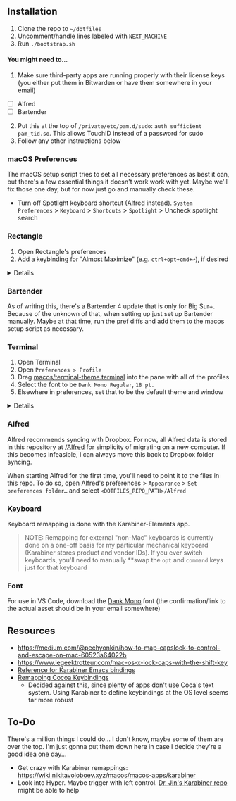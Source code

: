 ## Installation

1. Clone the repo to `~/dotfiles`
1. Uncomment/handle lines labeled with `NEXT_MACHINE`
1. Run `./bootstrap.sh`

#### You might need to...

1. Make sure third-party apps are running properly with their license keys (you either put them in Bitwarden or have them somewhere in your email)

- [ ] Alfred
- [ ] Bartender

2. Put this at the top of `/private/etc/pam.d/sudo`: `auth sufficient pam_tid.so`. This allows TouchID instead of a password for sudo
3. Follow any other instructions below

### macOS Preferences

The macOS setup script tries to set all necessary preferences as best it can, but there's a few essential things it doesn't work work with yet. Maybe we'll fix those one day, but for now just go and manually check these.

- Turn off Spotlight keyboard shortcut (Alfred instead). `System Preferences` > `Keyboard` > `Shortcuts` > `Spotlight` > Uncheck spotlight search

### Rectangle

1. Open Rectangle's preferences
1. Add a keybinding for "Almost Maximize" (e.g. `ctrl+opt+cmd+↩`), if desired

<details>
   This is done here because this keybinding changes a plist option where it's some data array, and I don't know exactly how to modify that correctly.
</details>

### Bartender

As of writing this, there's a Bartender 4 update that is only for Big Sur+. Because of the unknown of that, when setting up just set up Bartender manually. Maybe at that time, run the pref diffs and add them to the macos setup script as necessary.

### Terminal

1. Open Terminal
1. Open `Preferences > Profile`
1. Drag [macos/terminal-theme.terminal](macos/terminal-theme.terminal) into the pane with all of the profiles
1. Select the font to be `Dank Mono Regular`, `18 pt.`
1. Elsewhere in preferences, set that to be the default theme and window

<details>
   Terminal's preferences are weird and nested, and I don't want to deal with that right now, and who knows, maybe I switch to iTerm one day 😅. So this is fine for now.
</details>

### Alfred

Alfred recommends syncing with Dropbox. For now, all Alfred data is stored in this repository at [/Alfred](/Alfred) for simplicity of migrating on a new computer. If this becomes infeasible, I can always move this back to Dropbox folder syncing.

When starting Alfred for the first time, you'll need to point it to the files in this repo. To do so, open Alfred's preferences > `Appearance` > `Set preferences folder…` and select `<DOTFILES_REPO_PATH>/Alfred`

### Keyboard

Keyboard remapping is done with the Karabiner-Elements app.

> NOTE: Remapping for external "non-Mac" keyboards is currently done on a one-off basis for my particular mechanical keyboard (Karabiner stores product and vendor IDs). If you ever switch keyboards, you'll need to manually \*\*swap the `opt` and `command` keys just for that keyboard

### Font

For use in VS Code, download the [Dank Mono](https://gumroad.com/l/dank-mono) font (the confirmation/link to the actual asset should be in your email somewhere)

## Resources

- https://medium.com/@pechyonkin/how-to-map-capslock-to-control-and-escape-on-mac-60523a64022b
- https://www.legeektrotteur.com/mac-os-x-lock-caps-with-the-shift-key
- [Reference for Karabiner Emacs bindings](https://github.com/drliangjin/karabiner.d)
- [Remapping Cocoa Keybindings](http://irreal.org/blog/?p=259)
  - Decided against this, since plenty of apps don't use Coca's text system. Using Karabiner to define keybindings at the OS level seems far more robust
  
## To-Do

There's a million things I could do... I don't know, maybe some of them are over the top. I'm just gonna put them down here in case I decide they're a good idea one day...

- Get crazy with Karabiner remappings: https://wiki.nikitavoloboev.xyz/macos/macos-apps/karabiner
- Look into Hyper. Maybe trigger with left control. [Dr. Jin's Karabiner repo](https://wiki.nikitavoloboev.xyz/macos/macos-apps/karabiner) might be able to help
